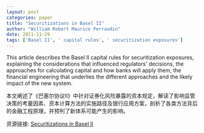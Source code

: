 ```yaml
---
layout: post
categories: paper
title: "Securitizations in Basel II"
author: "William Robert Maurice Perraudin"
date: 2011-11-29
tags: ['Basel II', ' capital rules', ' securitization exposures']
---
```


This article describes the Basel II capital rules for securitization exposures, explaining the considerations that influenced regulators' decisions, the approaches for calculating capital and how banks will apply them, the financial engineering that underlies the different approaches and  the likely impact of the new system.

本文阐述了《巴塞尔协议II》中针对证券化风险暴露的资本规定，解读了影响监管决策的考量因素、资本计算方法的实施路径及银行应用方案，剖析了各类方法背后的金融工程原理，并预判了新体系可能产生的影响。

资源链接: [Securitizations in Basel II](https://papers.ssrn.com/sol3/papers.cfm?abstract_id=1961143)
